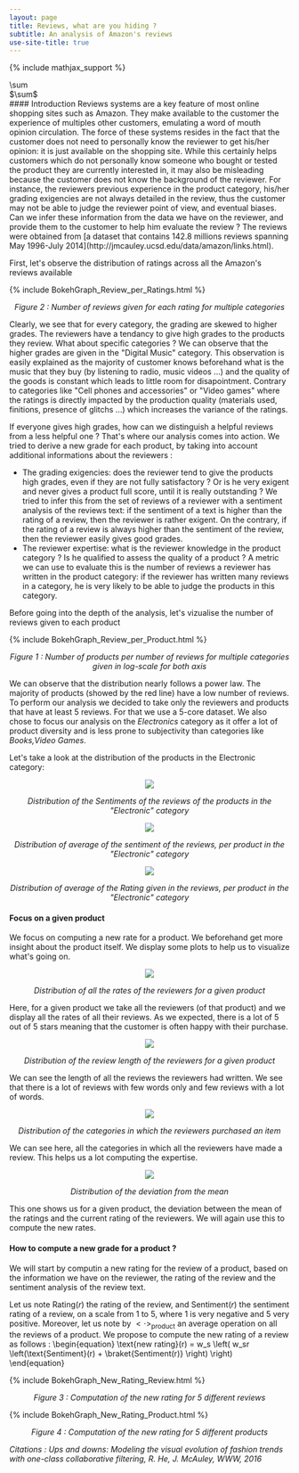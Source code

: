 ```yaml
---
layout: page
title: Reviews, what are you hiding ?
subtitle: An analysis of Amazon's reviews
use-site-title: true
---
```


<script type="text/javascript" src="http://cdn.mathjax.org/mathjax/latest/MathJax.js?config=TeX-AMS-MML_HTMLorMML"></script>

{% include mathjax_support %}
<div> \sum </div>
<div> $\sum$ </div>
#### Introduction
Reviews systems are a key feature of most online shopping sites such as Amazon. They make available to the customer the experience of multiples other customers, emulating a word of mouth opinion circulation. The force of these systems resides in the fact that the customer does not need to personally know the reviewer to get his/her opinion: it is just available on the shopping site. While this certainly helps customers which do not personally know someone who bought or tested the product they are currently interested in, it may also be misleading because the customer does not know the background of the reviewer. For instance, the reviewers previous experience in the product category, his/her grading exigencies are not always detailed in the review, thus the customer may not be able to judge the reviewer point of view, and eventual biases. Can we infer these information from the data we have on the reviewer, and provide them to the customer to help him evaluate the review ?
The reviews were obtained from [a dataset that contains 142.8 millions reviews spanning May 1996-July 2014](http://jmcauley.ucsd.edu/data/amazon/links.html).

First, let's observe the distribution of ratings across all the Amazon's reviews available

{% include BokehGraph_Review_per_Ratings.html %}
<center><em>Figure 2 : Number of reviews given for each rating for multiple categories</em></center>

Clearly, we see that for every category, the grading are skewed to higher grades. The reviewers have a tendancy to give high grades to the products they review. What about specific categories ? We can observe that the higher grades are given in the "Digital Music" category. This observation is easily explained as the majority of customer knows beforehand what is the music that they buy (by listening to radio, music videos ...) and the quality of the goods is constant which leads to little room for disapointment. Contrary to categories like "Cell phones and accessories" or "Video games" where the ratings is directly impacted by the production quality (materials used, finitions, presence of glitchs ...) which increases the variance of the ratings. 

If everyone gives high grades, how can we distinguish a helpful reviews from a less helpful one ? That's where our analysis comes into action. We tried to derive a new grade for each product, by taking into account additional informations about the reviewers :
 - The grading exigencies: does the reviewer tend to give the products high grades, even if they are not fully satisfactory ? Or is he very exigent and never gives a product full score, until it is really outstanding ? We tried to infer this from the set of reviews of a reviewer with a sentiment analysis of the reviews text: if the sentiment of a text is higher than the rating of a review, then the reviewer is rather exigent. On the contrary, if the rating of a review is always higher than the sentiment of the review, then the reviewer easily gives good grades.
 - The reviewer expertise: what is the reviewer knowledge in the product category ? Is he qualified to assess the quality of a product ? A metric we can use to evaluate this is the number of reviews a reviewer has written in the product category: if the reviewer has written many reviews in a category, he is very likely to be able to judge the products in this category.

Before going into the depth of the analysis, let's vizualise the number of reviews given to each product 

{% include BokehGraph_Review_per_Product.html %}
<center><em>Figure 1 : Number of products per number of reviews for multiple categories given in log-scale for both axis</em></center>

We can observe that the distribution nearly follows a power law. The majority of products (showed by the red line) have a low number of reviews. To perform our analysis we decided to take only the reviewers and products that have at least 5 reviews. For that we use a 5-core dataset. We also chose to focus our analysis on the _Electronics_ category as it offer a lot of product diversity and is less prone to subjectivity than categories like _Books,Video Games_.  


Let's take a look at the distribution of the products in the Electronic category:
<p align="center"> 
 <img src="/ADA_Homeworks/img/Sentiment_distribution.svg">
</p>
<center><em>
 Distribution of the Sentiments of the reviews of the products in the "Electronic" category </em></center>

<p align="center"> 
 <img src="/ADA_Homeworks/img/Sentiment_distribution_groupby_product.svg">
</p>
<center><em> 
 Distribution of average of the sentiment of the reviews, per product in the "Electronic" category 
 </em></center>
 
<p align="center"> 
 <img src="/ADA_Homeworks/img/Rating_distribution_groupby_product.svg">
</p>
<center><em>
 Distribution of average of the Rating given in the reviews, per product in the "Electronic" category
 </em></center>
 
#### Focus on a given product
We focus on computing a new rate for a product. We beforehand get more insight about the product itself. We display some plots to help us to visualize what's going on.

<p align="center"> 
 <img src="/ADA_Homeworks/img/rates.png">
</p>
<center><em>
 Distribution of all the rates of the reviewers for a given product
 </em></center>
 
Here, for a given product we take all the reviewers (of that product) and we display all the rates of all their reviews. As we expected, there is a lot of 5 out of 5 stars meaning that the customer is often happy with their purchase. 

<p align="center"> 
 <img src="/ADA_Homeworks/img/review_length.png">
</p>
<center><em>
 Distribution of the review length of the reviewers for a given product
 </em></center>
 
 We can see the length of all the reviews the reviewers had written. We see that there is a lot of reviews with few words only and few reviews with a lot of words.
 
 <p align="center"> 
 <img src="/ADA_Homeworks/img/categories_purchased.png">
</p>
<center><em>
 Distribution of the categories in which the reviewers purchased an item
 </em></center>
 
 We can see here, all the categories in which all the reviewers have made a review. This helps us a lot computing the expertise.

 <p align="center"> 
 <img src="/ADA_Homeworks/img/deviation_from_mean.png">
</p>
<center><em>
 Distribution of the deviation from the mean
 </em></center>
 
This one shows us for a given product, the deviation between the mean of the ratings and the current rating of the reviewers.
We will again use this to compute the new rates.

#### How to compute a new grade for a product ?
We will start by computin a new rating for the review of a product, based on the information we have on the reviewer, the rating of the review and the sentiment analysis of the review text.

Let us note $\text{Rating}(r)$ the rating of the review, and $\text{Sentiment}(r)$ the sentiment rating of a review, on a scale from 1 to 5, where 1 is very negative and 5 very positive. Moreover, let us note by $<\cdot>_{\text{product}}$ an average operation on all the reviews of a product.
We propose to compute the new rating of a review as follows :
\begin{equation}
 \text{new rating}(r) = w_s \left( w_sr \left(\text{Sentiment}(r) + \braket{Sentiment(r)} \right) \right)
\end{equation}



 {% include BokehGraph_New_Rating_Review.html %}
 <center><em>Figure 3 : Computation of the new rating for 5 different reviews</em></center>
 
  {% include BokehGraph_New_Rating_Product.html %}
 <center><em>Figure 4 : Computation of the new rating for 5 different products</em></center>
 
 
 _Citations : Ups and downs: Modeling the visual evolution of fashion trends with one-class collaborative filtering, R. He, J. McAuley, WWW, 2016_
